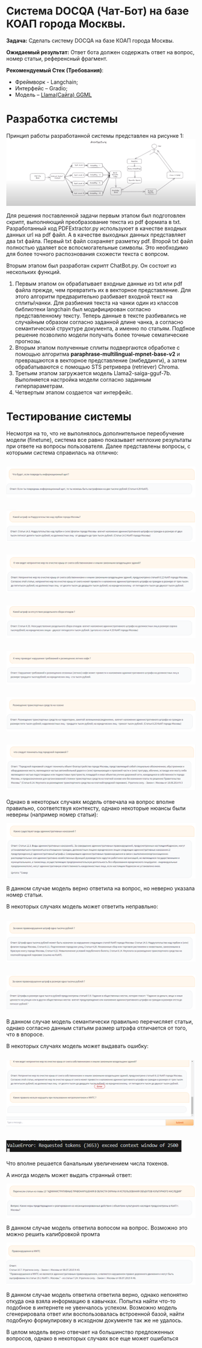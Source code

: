 # Система DOCQA (Чат-Бот) на базе КОАП города Москвы.

**Задача:**  Сделать систему DOCQA на базе КОАП города Москвы.

**Ожидаемый результат:**
Ответ бота должен содержать ответ на вопрос, номер статьи, референсный фрагмент.

**Рекомендуемый Стек (Требования)**:
- Фреймворк - Langchain;
- Интерфейс – Gradio;
- Модель – [Llama(Сайга) GGML](https://huggingface.co/IlyaGusev/saiga2_7b_gguf)

# Разработка системы
Принцип работы разработанной системы представлен на рисунке 1:
 ![alt text](img/Architecture.png)


Для решения поставленной задачи первым этапом был подготовлен скрипт, выполняющий преобразование текста из pdf формата в txt.
Разработанный код PDFExtractor.py используюет в качестве входных данных url на pdf файл. А в качестве выходных данных представляет два txt файла. Первый txt файл сохраняет разметку pdf. Второй txt файл полностью удаляет все вспосмогательные символы. Это необходимо для более точного распознования схожести текста с вопрсом.

Вторым этапом был разработан скрипт ChatBot.py. Он состоит из нескольких функций.
1. Первым этапом он обрабатывает входные данные из txt или pdf файла прежде, чем превратить их в векторное представление. Для этого алгоритм предварительно разбивает входной текст на сплиты\чанки. Для разбиения текста на чанки один из классов библиотеки langchain был модифицирован согласно представленному тексту. Теперь данные в тексте разбивались не случайным образом согласно заданной длине чанка, а согласно семантической структуре документа, а именно по статьям. Подбное решение позволило модели получать более точные сематические прогнозы.
2. Вторым этапом полученные сплиты подвергаются обработке с помощью алгоритма **paraphrase-multilingual-mpnet-base-v2** и превращаются в векторное представление (эмбеддинги), а затем обрабатываются с помощью STS ретривера (retriever) Chroma.
3. Третьим этапом загружается модель Llama2-saiga-gguf-7b. Выполняется настройка модели согласно заданным гиперпараметрам.
4. Четвертым этапом создается чат интерфейс.

# Тестирование системы

Несмотря на то, что не выполнялось дополнительное переобучение модели (finetune), система все равно показывает неплохие результаты при ответе на вопросы пользователя. Далее представлены вопросы, с которыми система справилась на отлично:

![alt text](img/Result/GreatAnswer1.png)
----
![alt text](img/Result/GreatAnswer2.png)
----
![alt text](img/Result/GreatAnswer3.png)
----
![alt text](img/Result/GreatAnswer4.png)
----
![alt text](img/Result/GreatAnswer5.png)
----
![alt text](img/Result/GreatAnswer6.png)
----
![alt text](img/Result/GreatAnswer7.png)
----
Однако в некоторых  случаях модель отвечала на вопрос вполне правильно, соответствуя контексту, однако некоторые нюансы были неверны (например номер статьи):

![alt text](img/Result/MidlleAnswer.png)

В данном случае модель верно ответила на вопрос, но неверно указала номер статьи.

В некоторых случаях модель может ответить неправльно:

![alt text](img/Result/WrongAnswer.png)
----
![alt text](img/Result/WrongAnswer2.png)
----

В данном случае модель семантически правильно перечисляет статьи, однако согласно данным статьям размер штрафа отличается от того, что в  впоросе.


В некоторых случаях модель может выдавать ошибку:

![alt text](img/Result/Error.png)
----
![alt text](img/Result/ErrorConsole.png)
----

Что вполне решается банальным увеличением числа токенов.

А иногда модель может выдать странный ответ:

![alt text](img/Result/StrangeAnswer.png)

В данном случае модель ответила вопосом на вопрос. Возможно это можно решить калибровкой промта

![alt text](img/Result/StrangeAnswer2.png)

В данном случае модель ответила ответила верно, однако непонятно откуда она взяла информацию в кавычках. Попытка найти что-то подобное в интернете не увенчалось успехом. Возможно модель сгенерировала ответ или воспользовалась встроенной базой,  найти подобную формулировку в исходном документе так же не удалось.

В целом модель верно отвечает на большинство предложенных вопросов, однако в некоторых случаях все еще может ошибаться

